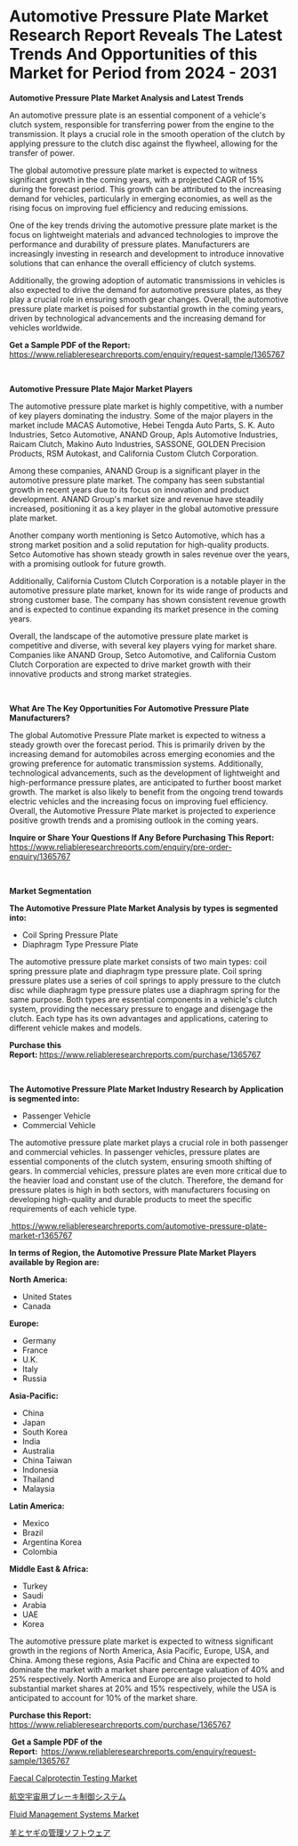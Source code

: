 <p><h1>Automotive Pressure Plate Market Research Report Reveals The Latest Trends And Opportunities of this Market for Period from 2024 - 2031</h1></p><p><strong>Automotive Pressure Plate Market Analysis and Latest Trends</strong></p>
<p><p>An automotive pressure plate is an essential component of a vehicle's clutch system, responsible for transferring power from the engine to the transmission. It plays a crucial role in the smooth operation of the clutch by applying pressure to the clutch disc against the flywheel, allowing for the transfer of power.</p><p>The global automotive pressure plate market is expected to witness significant growth in the coming years, with a projected CAGR of 15% during the forecast period. This growth can be attributed to the increasing demand for vehicles, particularly in emerging economies, as well as the rising focus on improving fuel efficiency and reducing emissions.</p><p>One of the key trends driving the automotive pressure plate market is the focus on lightweight materials and advanced technologies to improve the performance and durability of pressure plates. Manufacturers are increasingly investing in research and development to introduce innovative solutions that can enhance the overall efficiency of clutch systems.</p><p>Additionally, the growing adoption of automatic transmissions in vehicles is also expected to drive the demand for automotive pressure plates, as they play a crucial role in ensuring smooth gear changes. Overall, the automotive pressure plate market is poised for substantial growth in the coming years, driven by technological advancements and the increasing demand for vehicles worldwide.</p></p>
<p><strong>Get a Sample PDF of the Report:&nbsp;</strong> <a href="https://www.reliableresearchreports.com/enquiry/request-sample/1365767">https://www.reliableresearchreports.com/enquiry/request-sample/1365767</a></p>
<p>&nbsp;</p>
<p><strong>Automotive Pressure Plate Major Market Players</strong></p>
<p><p>The automotive pressure plate market is highly competitive, with a number of key players dominating the industry. Some of the major players in the market include MACAS Automotive, Hebei Tengda Auto Parts, S. K. Auto Industries, Setco Automotive, ANAND Group, Apls Automotive Industries, Raicam Clutch, Makino Auto Industries, SASSONE, GOLDEN Precision Products, RSM Autokast, and California Custom Clutch Corporation.</p><p>Among these companies, ANAND Group is a significant player in the automotive pressure plate market. The company has seen substantial growth in recent years due to its focus on innovation and product development. ANAND Group's market size and revenue have steadily increased, positioning it as a key player in the global automotive pressure plate market.</p><p>Another company worth mentioning is Setco Automotive, which has a strong market position and a solid reputation for high-quality products. Setco Automotive has shown steady growth in sales revenue over the years, with a promising outlook for future growth.</p><p>Additionally, California Custom Clutch Corporation is a notable player in the automotive pressure plate market, known for its wide range of products and strong customer base. The company has shown consistent revenue growth and is expected to continue expanding its market presence in the coming years.</p><p>Overall, the landscape of the automotive pressure plate market is competitive and diverse, with several key players vying for market share. Companies like ANAND Group, Setco Automotive, and California Custom Clutch Corporation are expected to drive market growth with their innovative products and strong market strategies.</p></p>
<p>&nbsp;</p>
<p><strong>What Are The Key Opportunities For Automotive Pressure Plate Manufacturers?</strong></p>
<p><p>The global Automotive Pressure Plate market is expected to witness a steady growth over the forecast period. This is primarily driven by the increasing demand for automobiles across emerging economies and the growing preference for automatic transmission systems. Additionally, technological advancements, such as the development of lightweight and high-performance pressure plates, are anticipated to further boost market growth. The market is also likely to benefit from the ongoing trend towards electric vehicles and the increasing focus on improving fuel efficiency. Overall, the Automotive Pressure Plate market is projected to experience positive growth trends and a promising outlook in the coming years.</p></p>
<p><strong>Inquire or Share Your Questions If Any Before Purchasing This Report:</strong> <a href="https://www.reliableresearchreports.com/enquiry/pre-order-enquiry/1365767">https://www.reliableresearchreports.com/enquiry/pre-order-enquiry/1365767</a></p>
<p>&nbsp;</p>
<p><strong>Market Segmentation</strong></p>
<p><strong>The Automotive Pressure Plate Market Analysis by types is segmented into:</strong></p>
<p><ul><li>Coil Spring Pressure Plate</li><li>Diaphragm Type Pressure Plate</li></ul></p>
<p><p>The automotive pressure plate market consists of two main types: coil spring pressure plate and diaphragm type pressure plate. Coil spring pressure plates use a series of coil springs to apply pressure to the clutch disc while diaphragm type pressure plates use a diaphragm spring for the same purpose. Both types are essential components in a vehicle's clutch system, providing the necessary pressure to engage and disengage the clutch. Each type has its own advantages and applications, catering to different vehicle makes and models.</p></p>
<p><strong>Purchase this Report:&nbsp;</strong><a href="https://www.reliableresearchreports.com/purchase/1365767">https://www.reliableresearchreports.com/purchase/1365767</a></p>
<p>&nbsp;</p>
<p><strong>The Automotive Pressure Plate Market Industry Research by Application is segmented into:</strong></p>
<p><ul><li>Passenger Vehicle</li><li>Commercial Vehicle</li></ul></p>
<p><p>The automotive pressure plate market plays a crucial role in both passenger and commercial vehicles. In passenger vehicles, pressure plates are essential components of the clutch system, ensuring smooth shifting of gears. In commercial vehicles, pressure plates are even more critical due to the heavier load and constant use of the clutch. Therefore, the demand for pressure plates is high in both sectors, with manufacturers focusing on developing high-quality and durable products to meet the specific requirements of each vehicle type.</p></p>
<p><a href="https://www.reliableresearchreports.com/automotive-pressure-plate-market-r1365767">&nbsp;https://www.reliableresearchreports.com/automotive-pressure-plate-market-r1365767</a></p>
<p><strong>In terms of Region, the Automotive Pressure Plate Market Players available by Region are:</strong></p>
<p>
    <p> <strong> North America: </strong>
        <ul>
            <li>United States</li>
            <li>Canada</li>
        </ul>
        </p> 
    <p> <strong> Europe: </strong>
        <ul>
            <li>Germany</li>
            <li>France</li>
            <li>U.K.</li>
            <li>Italy</li>
            <li>Russia</li>
        </ul>
        </p> 
    <p> <strong> Asia-Pacific: </strong>
        <ul>
            <li>China</li>
            <li>Japan</li>
            <li>South Korea</li>
            <li>India</li>
            <li>Australia</li>
            <li>China Taiwan</li>
            <li>Indonesia</li>
            <li>Thailand</li>
            <li>Malaysia</li>
        </ul>
        </p> 
    <p> <strong> Latin America: </strong>
        <ul>
            <li>Mexico</li>
            <li>Brazil</li>
            <li>Argentina Korea</li>
            <li>Colombia</li>
        </ul>
        </p> 
    <p> <strong> Middle East & Africa: </strong>
        <ul>
            <li>Turkey</li>
            <li>Saudi</li>
            <li>Arabia</li>
            <li>UAE</li>
            <li>Korea</li>
        </ul>
    </p>
    </p>
<p><p>The automotive pressure plate market is expected to witness significant growth in the regions of North America, Asia Pacific, Europe, USA, and China. Among these regions, Asia Pacific and China are expected to dominate the market with a market share percentage valuation of 40% and 25% respectively. North America and Europe are also projected to hold substantial market shares at 20% and 15% respectively, while the USA is anticipated to account for 10% of the market share.</p></p>
<p><strong>Purchase this Report: </strong><a href="https://www.reliableresearchreports.com/purchase/1365767">https://www.reliableresearchreports.com/purchase/1365767</a></p>
<p>&nbsp;<strong>Get a Sample PDF of the Report:&nbsp;&nbsp;</strong><a href="https://www.reliableresearchreports.com/enquiry/request-sample/1365767">https://www.reliableresearchreports.com/enquiry/request-sample/1365767</a></p>
<p><strong></strong></p>
<p><p><a href="https://www.linkedin.com/pulse/faecal-calprotectin-testing-market-trends-forecast-competitive-dwoee?trackingId=fsO4xIidocTKjvyOAmQWww%3D%3D">Faecal Calprotectin Testing Market</a></p><p><a href="https://medium.com/@carolynsparkly/%E8%88%AA%E7%A9%BA%E5%AE%87%E5%AE%99%E3%83%96%E3%83%AC%E3%83%BC%E3%82%AD%E5%88%B6%E5%BE%A1%E3%82%B7%E3%82%B9%E3%83%86%E3%83%A0%E5%B8%82%E5%A0%B4%E3%83%AC%E3%83%9D%E3%83%BC%E3%83%88%E3%81%AF-%E3%81%93%E3%81%AE%E5%B8%82%E5%A0%B4%E3%81%AE%E6%9C%80%E6%96%B0%E3%83%88%E3%83%AC%E3%83%B3%E3%83%89%E3%81%A8%E6%88%90%E9%95%B7%E3%81%AE%E6%A9%9F%E4%BC%9A%E3%82%92%E6%98%8E%E3%82%89%E3%81%8B%E3%81%AB%E3%81%97%E3%81%BE%E3%81%99-9dd91b959942">航空宇宙用ブレーキ制御システム</a></p><p><a href="https://www.linkedin.com/pulse/fluid-management-systems-market-outlook-industry-overview-forecast-xhffe?trackingId=1WVvoEFKn6FyOsLHzxlwRA%3D%3D">Fluid Management Systems Market</a></p><p><a href="https://medium.com/@lauriank/%E7%BE%8A%E3%81%A8%E3%83%A4%E3%82%AE%E3%81%AE%E7%AE%A1%E7%90%86%E3%82%BD%E3%83%95%E3%83%88%E3%82%A6%E3%82%A7%E3%82%A2%E5%B8%82%E5%A0%B4%E3%81%AE%E3%82%B7%E3%82%A7%E3%82%A2%E3%81%AE%E9%80%B2%E5%8C%96%E3%81%A8%E5%B8%82%E5%A0%B4%E6%88%90%E9%95%B7%E3%81%AE%E3%83%88%E3%83%AC%E3%83%B3%E3%83%892024%E5%B9%B4%E3%81%8B%E3%82%892031%E5%B9%B4%E3%81%BE%E3%81%A7-78bfce0fe553">羊とヤギの管理ソフトウェア</a></p></p>